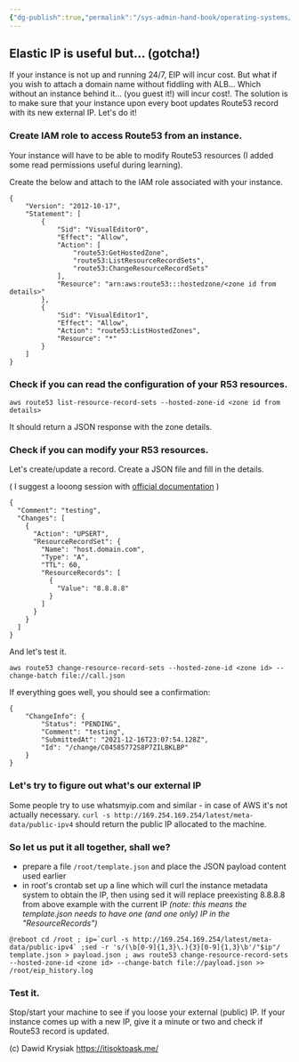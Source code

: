 ```yaml
---
{"dg-publish":true,"permalink":"/sys-admin-hand-book/operating-systems/linux/stop-using-elastic-i-ps/","title":"Stop using Elastic IPs","tags":["AWS"]}
---
```



## Elastic IP is useful but... (gotcha!)

If your instance is not up and running 24/7, EIP will incur cost.
But what if you wish to attach a domain name without fiddling with ALB... Which without an instance behind it... (you guest it!) will incur cost!.
The solution is to make sure that your instance upon every boot updates Route53 record with its new external IP.
Let's do it!

### Create IAM role to access Route53 from an instance.
Your instance will have to be able to modify Route53 resources (I added some read permissions useful during learning).


Create the below and attach to the IAM role associated with your instance.

```
{
    "Version": "2012-10-17",
    "Statement": [
        {
            "Sid": "VisualEditor0",
            "Effect": "Allow",
            "Action": [
                "route53:GetHostedZone",
                "route53:ListResourceRecordSets",
                "route53:ChangeResourceRecordSets"
            ],
            "Resource": "arn:aws:route53:::hostedzone/<zone id from details>"
        },
        {
            "Sid": "VisualEditor1",
            "Effect": "Allow",
            "Action": "route53:ListHostedZones",
            "Resource": "*"
        }
    ]
}

```

### Check if you can read the configuration of your R53 resources.
```
aws route53 list-resource-record-sets --hosted-zone-id <zone id from details>

```
It should return a JSON response with the zone details.

### Check if you can modify your R53 resources.
Let's create/update a record.
Create a JSON file and fill in the details.

( I suggest a looong session with [official documentation](https://docs.aws.amazon.com/cli/latest/reference/route53/change-resource-record-sets.html#examples) )

```
{
  "Comment": "testing",
  "Changes": [
    {
      "Action": "UPSERT",
      "ResourceRecordSet": {
        "Name": "host.domain.com",
        "Type": "A",
        "TTL": 60,
        "ResourceRecords": [
          {
            "Value": "8.8.8.8"
          }
        ]
      }
    }
  ]
}
```

And let's test it.

```
aws route53 change-resource-record-sets --hosted-zone-id <zone id> --change-batch file://call.json
```

If everything goes well, you should see a confirmation:

```
{
    "ChangeInfo": {
        "Status": "PENDING",
        "Comment": "testing",
        "SubmittedAt": "2021-12-16T23:07:54.128Z",
        "Id": "/change/C04585772S8P7ZILBKLBP"
    }
}
```

### Let's try to figure out what's our external IP
Some people try to use whatsmyip.com and similar - in case of AWS it's not actually necessary.
`curl -s http://169.254.169.254/latest/meta-data/public-ipv4`
should return the public IP allocated to the machine.

### So let us put it all together, shall we?
* prepare a file `/root/template.json` and place the JSON payload content used earlier
* in root's crontab set up a line which will curl the instance metadata system to obtain the IP, then using sed it will replace preexisting 8.8.8.8  from above example with the current IP *(note: this means the template.json needs to have one (and one only) IP in the "ResourceRecords")*

```
@reboot cd /root ; ip=`curl -s http://169.254.169.254/latest/meta-data/public-ipv4` ;sed -r 's/(\b[0-9]{1,3}\.){3}[0-9]{1,3}\b'/"$ip"/ template.json > payload.json ; aws route53 change-resource-record-sets --hosted-zone-id <zone id> --change-batch file://payload.json >> /root/eip_history.log
```

### Test it.
Stop/start your machine to see if you loose your external (public) IP. If your instance comes up with a new IP, give it a minute or two and check if Route53 record is updated.




(c) Dawid Krysiak https://itisoktoask.me/ 